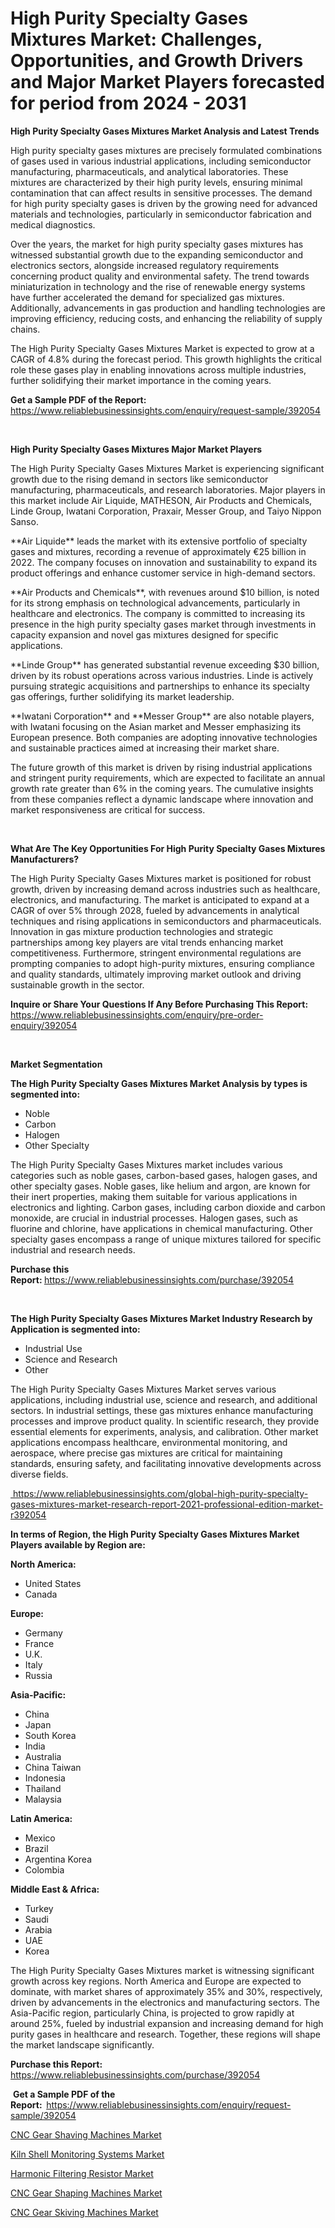 <p><h1>High Purity Specialty Gases Mixtures Market: Challenges, Opportunities, and Growth Drivers and Major Market Players forecasted for period from 2024 - 2031</h1></p><p><strong>High Purity Specialty Gases Mixtures Market Analysis and Latest Trends</strong></p>
<p><p>High purity specialty gases mixtures are precisely formulated combinations of gases used in various industrial applications, including semiconductor manufacturing, pharmaceuticals, and analytical laboratories. These mixtures are characterized by their high purity levels, ensuring minimal contamination that can affect results in sensitive processes. The demand for high purity specialty gases is driven by the growing need for advanced materials and technologies, particularly in semiconductor fabrication and medical diagnostics.</p><p>Over the years, the market for high purity specialty gases mixtures has witnessed substantial growth due to the expanding semiconductor and electronics sectors, alongside increased regulatory requirements concerning product quality and environmental safety. The trend towards miniaturization in technology and the rise of renewable energy systems have further accelerated the demand for specialized gas mixtures. Additionally, advancements in gas production and handling technologies are improving efficiency, reducing costs, and enhancing the reliability of supply chains.</p><p>The High Purity Specialty Gases Mixtures Market is expected to grow at a CAGR of 4.8% during the forecast period. This growth highlights the critical role these gases play in enabling innovations across multiple industries, further solidifying their market importance in the coming years.</p></p>
<p><strong>Get a Sample PDF of the Report:&nbsp;</strong> <a href="https://www.reliablebusinessinsights.com/enquiry/request-sample/392054?utm_campaign=1571&utm_medium=2&utm_source=Github&utm_content=ia&utm_term=26102024&utm_id=high-purity-specialty-gases-mixtures">https://www.reliablebusinessinsights.com/enquiry/request-sample/392054</a></p>
<p>&nbsp;</p>
<p><strong>High Purity Specialty Gases Mixtures Major Market Players</strong></p>
<p><p>The High Purity Specialty Gases Mixtures Market is experiencing significant growth due to the rising demand in sectors like semiconductor manufacturing, pharmaceuticals, and research laboratories. Major players in this market include Air Liquide, MATHESON, Air Products and Chemicals, Linde Group, Iwatani Corporation, Praxair, Messer Group, and Taiyo Nippon Sanso.</p><p>**Air Liquide** leads the market with its extensive portfolio of specialty gases and mixtures, recording a revenue of approximately €25 billion in 2022. The company focuses on innovation and sustainability to expand its product offerings and enhance customer service in high-demand sectors.</p><p>**Air Products and Chemicals**, with revenues around $10 billion, is noted for its strong emphasis on technological advancements, particularly in healthcare and electronics. The company is committed to increasing its presence in the high purity specialty gases market through investments in capacity expansion and novel gas mixtures designed for specific applications.</p><p>**Linde Group** has generated substantial revenue exceeding $30 billion, driven by its robust operations across various industries. Linde is actively pursuing strategic acquisitions and partnerships to enhance its specialty gas offerings, further solidifying its market leadership.</p><p>**Iwatani Corporation** and **Messer Group** are also notable players, with Iwatani focusing on the Asian market and Messer emphasizing its European presence. Both companies are adopting innovative technologies and sustainable practices aimed at increasing their market share.</p><p>The future growth of this market is driven by rising industrial applications and stringent purity requirements, which are expected to facilitate an annual growth rate greater than 6% in the coming years. The cumulative insights from these companies reflect a dynamic landscape where innovation and market responsiveness are critical for success.</p></p>
<p>&nbsp;</p>
<p><strong>What Are The Key Opportunities For High Purity Specialty Gases Mixtures Manufacturers?</strong></p>
<p><p>The High Purity Specialty Gases Mixtures market is positioned for robust growth, driven by increasing demand across industries such as healthcare, electronics, and manufacturing. The market is anticipated to expand at a CAGR of over 5% through 2028, fueled by advancements in analytical techniques and rising applications in semiconductors and pharmaceuticals. Innovation in gas mixture production technologies and strategic partnerships among key players are vital trends enhancing market competitiveness. Furthermore, stringent environmental regulations are prompting companies to adopt high-purity mixtures, ensuring compliance and quality standards, ultimately improving market outlook and driving sustainable growth in the sector.</p></p>
<p><strong>Inquire or Share Your Questions If Any Before Purchasing This Report:</strong> <a href="https://www.reliablebusinessinsights.com/enquiry/pre-order-enquiry/392054?utm_campaign=1571&utm_medium=2&utm_source=Github&utm_content=ia&utm_term=26102024&utm_id=high-purity-specialty-gases-mixtures">https://www.reliablebusinessinsights.com/enquiry/pre-order-enquiry/392054</a></p>
<p>&nbsp;</p>
<p><strong>Market Segmentation</strong></p>
<p><strong>The High Purity Specialty Gases Mixtures Market Analysis by types is segmented into:</strong></p>
<p><ul><li>Noble</li><li>Carbon</li><li>Halogen</li><li>Other Specialty</li></ul></p>
<p><p>The High Purity Specialty Gases Mixtures market includes various categories such as noble gases, carbon-based gases, halogen gases, and other specialty gases. Noble gases, like helium and argon, are known for their inert properties, making them suitable for various applications in electronics and lighting. Carbon gases, including carbon dioxide and carbon monoxide, are crucial in industrial processes. Halogen gases, such as fluorine and chlorine, have applications in chemical manufacturing. Other specialty gases encompass a range of unique mixtures tailored for specific industrial and research needs.</p></p>
<p><strong>Purchase this Report:&nbsp;</strong><a href="https://www.reliablebusinessinsights.com/purchase/392054?utm_campaign=1571&utm_medium=2&utm_source=Github&utm_content=ia&utm_term=26102024&utm_id=high-purity-specialty-gases-mixtures">https://www.reliablebusinessinsights.com/purchase/392054</a></p>
<p>&nbsp;</p>
<p><strong>The High Purity Specialty Gases Mixtures Market Industry Research by Application is segmented into:</strong></p>
<p><ul><li>Industrial Use</li><li>Science and Research</li><li>Other</li></ul></p>
<p><p>The High Purity Specialty Gases Mixtures Market serves various applications, including industrial use, science and research, and additional sectors. In industrial settings, these gas mixtures enhance manufacturing processes and improve product quality. In scientific research, they provide essential elements for experiments, analysis, and calibration. Other market applications encompass healthcare, environmental monitoring, and aerospace, where precise gas mixtures are critical for maintaining standards, ensuring safety, and facilitating innovative developments across diverse fields.</p></p>
<p><a href="https://www.reliablebusinessinsights.com/global-high-purity-specialty-gases-mixtures-market-research-report-2021-professional-edition-market-r392054?utm_campaign=1571&utm_medium=2&utm_source=Github&utm_content=ia&utm_term=26102024&utm_id=high-purity-specialty-gases-mixtures">&nbsp;https://www.reliablebusinessinsights.com/global-high-purity-specialty-gases-mixtures-market-research-report-2021-professional-edition-market-r392054</a></p>
<p><strong>In terms of Region, the High Purity Specialty Gases Mixtures Market Players available by Region are:</strong></p>
<p>
    <p> <strong> North America: </strong>
        <ul>
            <li>United States</li>
            <li>Canada</li>
        </ul>
        </p> 
    <p> <strong> Europe: </strong>
        <ul>
            <li>Germany</li>
            <li>France</li>
            <li>U.K.</li>
            <li>Italy</li>
            <li>Russia</li>
        </ul>
        </p> 
    <p> <strong> Asia-Pacific: </strong>
        <ul>
            <li>China</li>
            <li>Japan</li>
            <li>South Korea</li>
            <li>India</li>
            <li>Australia</li>
            <li>China Taiwan</li>
            <li>Indonesia</li>
            <li>Thailand</li>
            <li>Malaysia</li>
        </ul>
        </p> 
    <p> <strong> Latin America: </strong>
        <ul>
            <li>Mexico</li>
            <li>Brazil</li>
            <li>Argentina Korea</li>
            <li>Colombia</li>
        </ul>
        </p> 
    <p> <strong> Middle East & Africa: </strong>
        <ul>
            <li>Turkey</li>
            <li>Saudi</li>
            <li>Arabia</li>
            <li>UAE</li>
            <li>Korea</li>
        </ul>
    </p>
    </p>
<p><p>The High Purity Specialty Gases Mixtures market is witnessing significant growth across key regions. North America and Europe are expected to dominate, with market shares of approximately 35% and 30%, respectively, driven by advancements in the electronics and manufacturing sectors. The Asia-Pacific region, particularly China, is projected to grow rapidly at around 25%, fueled by industrial expansion and increasing demand for high purity gases in healthcare and research. Together, these regions will shape the market landscape significantly.</p></p>
<p><strong>Purchase this Report: </strong><a href="https://www.reliablebusinessinsights.com/purchase/392054?utm_campaign=1571&utm_medium=2&utm_source=Github&utm_content=ia&utm_term=26102024&utm_id=high-purity-specialty-gases-mixtures">https://www.reliablebusinessinsights.com/purchase/392054</a></p>
<p>&nbsp;<strong>Get a Sample PDF of the Report:&nbsp;&nbsp;</strong><a href="https://www.reliablebusinessinsights.com/enquiry/request-sample/392054?utm_campaign=1571&utm_medium=2&utm_source=Github&utm_content=ia&utm_term=26102024&utm_id=high-purity-specialty-gases-mixtures">https://www.reliablebusinessinsights.com/enquiry/request-sample/392054</a></p>
<p><strong></strong></p>
<p><p><a href="https://www.linkedin.com/pulse/cnc-gear-shaving-machines-market-size-growth-trends-fzfue?utm_campaign=1571&utm_medium=2&utm_source=Github&utm_content=ia&utm_term=26102024&utm_id=high-purity-specialty-gases-mixtures">CNC Gear Shaving Machines Market</a></p><p><a href="https://www.linkedin.com/pulse/decoding-kiln-shell-monitoring-systems-market-signals-growth-algorithms-uk6ee?utm_campaign=1571&utm_medium=2&utm_source=Github&utm_content=ia&utm_term=26102024&utm_id=high-purity-specialty-gases-mixtures">Kiln Shell Monitoring Systems Market</a></p><p><a href="https://www.linkedin.com/pulse/harmonic-filtering-resistor-market-global-trends-forecast-2024-ernff?utm_campaign=1571&utm_medium=2&utm_source=Github&utm_content=ia&utm_term=26102024&utm_id=high-purity-specialty-gases-mixtures">Harmonic Filtering Resistor Market</a></p><p><a href="https://www.linkedin.com/pulse/cnc-gear-shaping-machines-market-velocity-135-cagr-s0zye?utm_campaign=1571&utm_medium=2&utm_source=Github&utm_content=ia&utm_term=26102024&utm_id=high-purity-specialty-gases-mixtures">CNC Gear Shaping Machines Market</a></p><p><a href="https://www.linkedin.com/pulse/cnc-gear-skiving-machines-market-global-regional-ayg0e?utm_campaign=1571&utm_medium=2&utm_source=Github&utm_content=ia&utm_term=26102024&utm_id=high-purity-specialty-gases-mixtures">CNC Gear Skiving Machines Market</a></p></p>